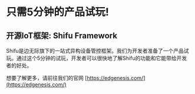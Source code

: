 # 只需5分钟的产品试玩!
## 开源IoT框架: Shifu Framework
Shifu是边无际旗下的一站式异构设备管控框架。我们为开发者准备了一个产品试玩。通过这个5分钟的试玩，开发者可以很快地了解Shifu的功能和它能带给开发者的好处。

想要了解更多，请前往我们的官网 [https://edgenesis.com/](https://edgenesis.com/)
